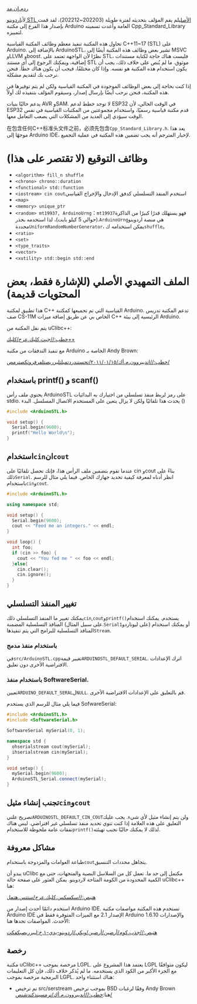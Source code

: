 [ردم.إن.مد](README.en.md)

لأن[اردوينو STL الأصلي](https://github.com/mike-matera/ArduinoSTL)لم يقم المؤلف بتحديثه لفترة طويلة (202203~202212)، لقد قمت بإصدار هذا الفرع إلى مكتبة Arduino العامة وأعدت تسميته Cpp_Standard_Library لتمييزه.

تحاول هذه المكتبة تنفيذ معظم وظائف المكتبة القياسية C++11~17 (STL) على Arduino. بالإضافة إلى ArduinoSTL، تشير بعض وظائف هذه المكتبة أيضًا إلى MSVC وLLVM وboost. نظرًا لأن الواجهة تعتمد على STL، فليست هناك حاجة لكتابة مستندات إضافية، ويمكنك الرجوع إلى أي مستند STL موثوق. ما لم يُنص على خلاف ذلك، يجب أن يكون استخدام هذه المكتبة هو نفسه. وإذا كان مختلفًا، فيجب أن يكون هناك خطأ. فنحن نرحب بك لتقديم مشكلة.

إذا كنت بحاجة إلى بعض الوظائف الموجودة في المكتبة القياسية ولكن لم يتم توفيرها في هذه المكتبة، فنحن نرحب أيضًا بإرسال إصدار، وسيقوم المؤلف بتنفيذه لك أولاً.

يدعم حاليًا بنيات AVR وSAM. لا توجد خطط لدعم ESP32 في الوقت الحالي، لأن ESP32 قدم مكتبة قياسية رسميًا، واستخدام مجموعتين من المكتبات القياسية في نفس الوقت سيؤدي إلى العديد من المشكلات التي يصعب التعامل معها.

在包含任何C++标准头文件之前，必须先包含`Cpp_Standard_Library.h`. يعد هذا موجهًا إلى Arduino IDE، لإخبار المترجم أنه يجب تضمين هذه المكتبة في عملية التجميع.

# وظائف التوقيع (لا تقتصر على هذا)

-   `<algorithm> fill_n shuffle`
-   `<chrono> chrono::duration`
-   `<functional> std::function`
-   `<iostream> cin cout`استخدم المنفذ التسلسلي كدفق الإدخال والإخراج القياسي
-   `<map>`
-   `<memory> unique_ptr`
-   `<random> mt19937, ArduinoUrng`：`mt19937`فهو يستهلك قدرًا كبيرًا من الذاكرة (حوالي 5 كيلو بايت)، لذا استخدمه بحذر.`ArduinoUrng`هي منصة اردوينو محددة`UniformRandomNumberGenerator`، يمكن استخدامه ك`shuffle`。
-   `<ratio>`
-   `<set>`
-   `<type_traits>`
-   `<vector>`
-   `<xutility> std::begin std::end`

# الملف التمهيدي الأصلي (للإشارة فقط، بعض المحتويات قديمة)

هذا تطبيق لمكتبة C++ القياسية التي تم تجميعها كمكتبة Arduino. تدعم المكتبة تدريس صف CS-11M الخاص بي عن طريق إضافة ميزات C++ الرئيسية إلى بيئة Arduino.

يتم نقل المكتبة من uClibc++:

[حطب://جيت.كلبك.عرج/كلبك++](http://git.uclibc.org/uClibc++)

مع تنفيذ التدفقات من مكتبة Arduino الخاصة بـ Andy Brown:

[حطب://انديبروون.م.أك/٢٠١١/٠١/١٥/تحستندردتمبلتلبرريصتلفرفروثكصترمص/](http://andybrown.me.uk/2011/01/15/the-standard-template-library-stl-for-avr-with-c-streams/)

## باستخدام printf() و scanf()

يحتوي ملف رأس ArduinoSTL على رمز لربط منفذ تسلسلي من اختيارك به
البدائيات stdio. يحدث هذا تلقائيًا ولكن لا يزال يتعين على المستخدم الاتصال
المسلسل. البدء ()

```c++
#include <ArduinoSTL.h>

void setup() {
  Serial.begin(9600); 
  printf("Hello World\n");
}
```

## استخدام`cin`ان`cout`

عندما تقوم بتضمين ملف الرأس هذا، فإنك تحصل تلقائيًا على cin وcout بناءً على ذلك`Serial`. انظر أدناه لمعرفة كيفية تحديد جهازك الخاص. فيما يلي مثال للرسم باستخدام`cin`و`cout`.

```c++
#include <ArduinoSTL.h>

using namespace std;

void setup() {
  Serial.begin(9600);
  cout << "Feed me an integers." << endl;
}

void loop() {
  int foo;
  if (cin >> foo) { 
    cout << "You fed me " << foo << endl;
  }else{
    cin.clear();
    cin.ignore();
  }
}
```

## تغيير المنفذ التسلسلي

يمكنك تغيير ما المنفذ التسلسلي ذلك`cin`,`cout`و`printf()`يستخدم. يمكنك استخدام المنافذ التسلسلية المضمنة (على سبيل المثال.`Serial1`على ليوناردو) أو يمكنك استخدام المنافذ التسلسلية للبرامج التي يتم تنفيذها`Stream`.

### باستخدام منفذ مدمج

في`src/ArduinoSTL.cpp`تغيير قيمة`ARDUINOSTL_DEFAULT_SERIAL`. اترك الإعدادات الافتراضية الأخرى دون تعليق.

### باستخدام منفذ SoftwareSerial.

تعيين`ARDUINO_DEFAULT_SERAL`ل`NULL`. قم بالتعليق على الإعدادات الافتراضية الأخرى.

فيما يلي مثال للرسم الذي يستخدم SofwareSerial:

```c++
#include <ArduinoSTL.h>
#include <SoftwareSerial.h>

SoftwareSerial mySerial(0, 1);

namespace std { 
  ohserialstream cout(mySerial);
  ihserialstream cin(mySerial);
}

void setup() {
  mySerial.begin(9600);
  ArduinoSTL_Serial.connect(mySerial);
}
```

## تجنب إنشاء مثيل`cin`و`cout`

تصريح علني`ARDUINOSTL_DEFAULT_CIN_COUT`ولن يتم إنشاء مثيل لأي شيء. يجب عليك التعليق على هذه العلامة إذا كنت تنوي تحديد منفذ تسلسلي غير افتراضي. ليس هناك نفقات عامة ملحوظة للاستخدام`printf()`لذلك لا يمكنك حاليًا تجنب تهيئته.

## مشاكل معروفة

طباعة العوامات والمزدوجة باستخدام`cout`يتجاهل محددات التنسيق.

يبدو أن uClibc مكتمل إلى حد ما. تعمل كل من السلاسل النصية والمتجهات، حتى مع الكمية المحدودة من الكومة المتاحة لاردوينو. يمكن العثور على صفحة حالة uClibc++ هنا:

[هتبص://سكسكس.كلبك.عرج/ستتس.هتمل](https://cxx.uclibc.org/status.html)

استخدم دائمًا أحدث إصدار من Arduino IDE. تستخدم هذه المكتبة مواصفات مكتبة Arduino IDE الإصدار 2.1 مع الميزات المتوفرة فقط في Arduino 1.6.10 والإصدارات الأحدث. المواصفات تجدها هنا:

[هتبص://جذب.كوم/أرضين/أرضين/ويكي/اردوينو-يدي-١.خ:ليبرريصبكفكت](https://github.com/arduino/Arduino/wiki/Arduino-IDE-1.5:-Library-specification)

## رخصة

مكتبة uClibc++ مرخصة بموجب LGPL. يعتمد هذا المشروع على LGPL ليكون متوافقًا مع الجزء الأكبر من الكود الذي يستخدمه. ما لم يُذكر خلاف ذلك، فإن كل التعليمات البرمجية مرخصة بموجب LGPL. هناك استثناء واحد:

-   تم ترخيص src/serstream بموجب ترخيص BSD وفقًا لرغبات Andy Brown هنا:[حطب://انديبروون.م.أك/ترمسيندكندشنص/](http://andybrown.me.uk/terms-and-conditions/)
